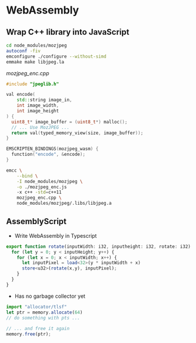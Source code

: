 
# WebAssembly

## Wrap C++ library into JavaScript

```bash
cd node_modules/mozjpeg
autoconf -fiv
emconfigure ./configure --without-simd
emmake make libjpeg.la
```

*mozjpeg_enc.cpp*


```cpp
#include "jpeglib.h"

val encode(
    std::string image_in,
    int image_width,
    int image_height
) {
  uint8_t* image_buffer = (uint8_t*) malloc();
  // ... Use MozJPEG ...
  return val(typed_memory_view(size, image_buffer));
}

EMSCRIPTEN_BINDINGS(mozjpeg_wasm) {
  function("encode", &encode);
}
```

```bash
emcc \
    --bind \
    -I node_modules/mozjpeg \
    -o ./mozjpeg_enc.js
    -x c++ -std=c++11
    mozjpeg_enc.cpp \
    node_modules/mozjpeg/.libs/libjpeg.a
```

## AssemblyScript

* Write WebAssembly in Typescript

```typescript
export function rotate(inputWidth: i32, inputheight: i32, rotate: i32): void {
  for (let y = 0; y < inputHeight; y++) {
    for (let x = 0; x < inputWidth; x++) {
      let inputPixel = load<32>(y * inputWidth + x)
      store<u32>(rotate(x,y), inputPixel);
    }
  }
}
```

* Has no garbage collector yet
```typescript
import "allocator/tlsf"
let ptr = memory.allocate(64)
// do something with pts ...
 
// ... and free it again
memory.free(ptr);
```
